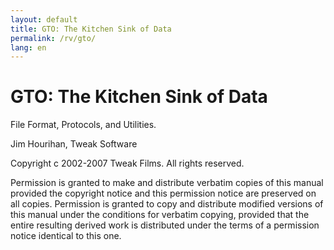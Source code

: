 ```yaml
---
layout: default
title: GTO: The Kitchen Sink of Data
permalink: /rv/gto/
lang: en
---
```


# GTO: The Kitchen Sink of Data

File Format, Protocols, and Utilities.

Jim Hourihan, Tweak Software

Copyright c 2002-2007 Tweak Films. All rights reserved.

Permission is granted to make and distribute verbatim copies of this manual provided the copyright notice and this permission notice are preserved on all copies. Permission is granted to copy and distribute modified versions of this manual under the conditions for verbatim copying, provided that the entire resulting derived work is distributed under the terms of a permission notice identical to this one.
